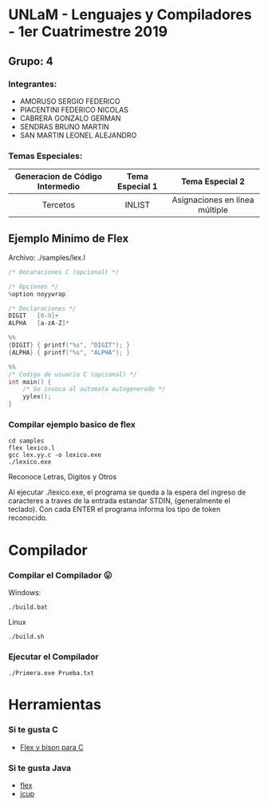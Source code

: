 # UNLaM - Lenguajes y Compiladores - 1er Cuatrimestre 2019

## Grupo: 4
### Integrantes:
- AMORUSO SERGIO FEDERICO
- PIACENTINI FEDERICO NICOLAS
- CABRERA GONZALO GERMAN
- SENDRAS BRUNO MARTIN
- SAN MARTIN LEONEL ALEJANDRO

### Temas Especiales:

|Generacion de Código Intermedio|Tema Especial 1|Tema Especial 2|
|:---:|:---:|:---:|
|Tercetos|INLIST|Asignaciones en línea múltiple|


## Ejemplo Minimo de Flex

Archivo: ./samples/lex.l
```c
/* Decaraciones C (opcional) */

/* Opciones */
%option noyywrap

/* Declaraciones */
DIGIT	[0-9]+
ALPHA	[a-zA-Z]*

%%
{DIGIT} { printf("%s", "DIGIT"); }
{ALPHA} { printf("%s", "ALPHA"); }

%%
/* Codigo de usuario C (opcional) */
int main() {
    /* Se invoca al automata autogenerado */
	yylex();
}
```

### Compilar ejemplo basico de flex
```
cd samples
flex lexico.l
gcc lex.yy.c -o lexico.exe
./lexico.exe
```
Reconoce Letras, Digitos y Otros

Al ejecutar ./lexico.exe, el programa se queda a la espera del ingreso de caracteres a traves de la entrada estandar STDIN, (generalmente el teclado). Con cada ENTER el programa informa los tipo de token reconocido.

# Compilador

### Compilar el Compilador 😛
Windows:
```
./build.bat
```

Linux
```
./build.sh
```

### Ejecutar el Compilador
```
./Primera.exe Prueba.txt
```


# Herramientas
### Si te gusta C
- [Flex y bison para C](https://sites.google.com/view/lycunlam/compilador/herramientas)

### Si te gusta Java
- [flex](https://jflex.de/manual.html)
- [jcup](http://www2.cs.tum.edu/projects/cup/index.php)
